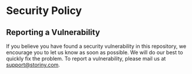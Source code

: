 # Security Policy

## Reporting a Vulnerability

If you believe you have found a security vulnerability in this repository, we encourage you to let us know as soon as possible. We will do our best to quickly fix the problem.
To report a vulnerability, please mail us at support@storiny.com.

